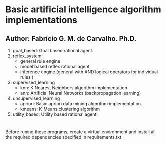 # Basic artificial intelligence algorithm implementations
## Author: Fabrício G. M. de Carvalho. Ph.D.




1. goal_based: Goal based rational agent.
1. reflex_system: 
    -  general rule engine
    - model based reflex rational agent
    - inference engine (general with AND logical operators for individual rules )
1. supervised_learning
    - knn: K Nearest Neighbors algorithm implementation
    - ann: Artificial Neural Networks (backpropagation learning)
1. unsupervised_learning
    - apriori: Basic apriori data mining algorithm implementation.
    - kmeans: K-Means clustering algorithm
1. utility_based: Utility based rational agent.

#
Before runing these programs, create a virtual environment and install all the required dependencies specified in requirements.txt







